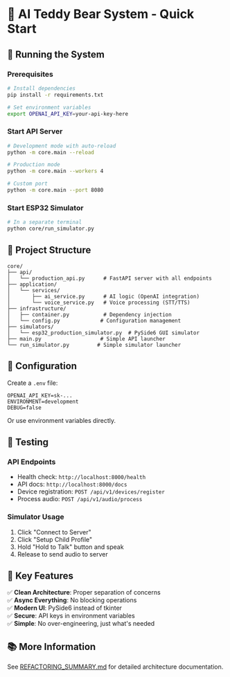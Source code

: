 # 🧸 AI Teddy Bear System - Quick Start

## 🚀 Running the System

### Prerequisites
```bash
# Install dependencies
pip install -r requirements.txt

# Set environment variables
export OPENAI_API_KEY=your-api-key-here
```

### Start API Server
```bash
# Development mode with auto-reload
python -m core.main --reload

# Production mode
python -m core.main --workers 4

# Custom port
python -m core.main --port 8080
```

### Start ESP32 Simulator
```bash
# In a separate terminal
python core/run_simulator.py
```

## 📁 Project Structure

```
core/
├── api/
│   └── production_api.py      # FastAPI server with all endpoints
├── application/
│   └── services/
│       ├── ai_service.py      # AI logic (OpenAI integration)
│       └── voice_service.py   # Voice processing (STT/TTS)
├── infrastructure/
│   ├── container.py           # Dependency injection
│   └── config.py             # Configuration management
├── simulators/
│   └── esp32_production_simulator.py  # PySide6 GUI simulator
├── main.py                   # Simple API launcher
└── run_simulator.py         # Simple simulator launcher
```

## 🔧 Configuration

Create a `.env` file:
```env
OPENAI_API_KEY=sk-...
ENVIRONMENT=development
DEBUG=false
```

Or use environment variables directly.

## 🧪 Testing

### API Endpoints
- Health check: `http://localhost:8000/health`
- API docs: `http://localhost:8000/docs`
- Device registration: `POST /api/v1/devices/register`
- Process audio: `POST /api/v1/audio/process`

### Simulator Usage
1. Click "Connect to Server"
2. Click "Setup Child Profile" 
3. Hold "Hold to Talk" button and speak
4. Release to send audio to server

## 🎯 Key Features

✅ **Clean Architecture**: Proper separation of concerns  
✅ **Async Everything**: No blocking operations  
✅ **Modern UI**: PySide6 instead of tkinter  
✅ **Secure**: API keys in environment variables  
✅ **Simple**: No over-engineering, just what's needed

## 📚 More Information

See [REFACTORING_SUMMARY.md](REFACTORING_SUMMARY.md) for detailed architecture documentation. 